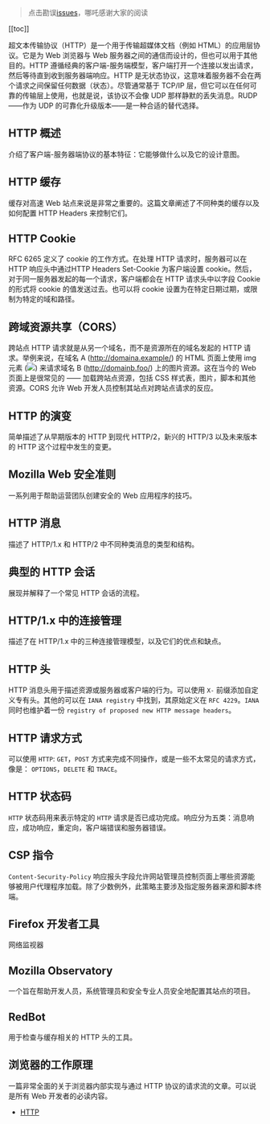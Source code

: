 > 点击勘误[issues](https://github.com/webVueBlog/learn-web/issues)，哪吒感谢大家的阅读

[[toc]]

超文本传输​​协议（HTTP）是一个用于传输超媒体文档（例如 HTML）的应用层协议。它是为 Web 浏览器与 Web 服务器之间的通信而设计的，但也可以用于其他目的。HTTP 遵循经典的客户端-服务端模型，客户端打开一个连接以发出请求，然后等待直到收到服务器端响应。HTTP 是无状态协议，这意味着服务器不会在两个请求之间保留任何数据（状态）。尽管通常基于 TCP/IP 层，但它可以在任何可靠的传输层上使用，也就是说，该协议不会像 UDP 那样静默的丢失消息。RUDP——作为 UDP 的可靠化升级版本——是一种合适的替代选择。

## HTTP 概述

介绍了客户端-服务器端协议的基本特征：它能够做什么以及它的设计意图。

## HTTP 缓存

缓存对高速 Web 站点来说是非常之重要的。这篇文章阐述了不同种类的缓存以及如何配置 HTTP Headers 来控制它们。

## HTTP Cookie

RFC 6265 定义了 cookie 的工作方式。在处理 HTTP 请求时，服务器可以在 HTTP 响应头中通过HTTP Headers Set-Cookie 为客户端设置  cookie。然后，对于同一服务器发起的每一个请求，客户端都会在 HTTP 请求头中以字段 Cookie 的形式将 cookie 的值发送过去。也可以将 cookie 设置为在特定日期过期，或限制为特定的域和路径。

## 跨域资源共享（CORS）

跨站点 HTTP 请求就是从另一个域名，而不是资源所在的域名发起的 HTTP 请求。举例来说，在域名 A (http://domaina.example/) 的 HTML 页面上使用 img 元素 (<img src="http://domainb.foo/image.jpg">) 来请求域名 B (http://domainb.foo/) 上的图片资源。这在当今的 Web 页面上是很常见的 —— 加载跨站点资源，包括 CSS 样式表，图片，脚本和其他资源。CORS 允许 Web 开发人员控制其站点对跨站点请求的反应。

## HTTP 的演变

简单描述了从早期版本的 HTTP 到现代 HTTP/2，新兴的 HTTP/3 以及未来版本的 HTTP 这个过程中发生的变更。

## Mozilla Web 安全准则

一系列用于帮助运营团队创建安全的 Web 应用程序的技巧。

## HTTP 消息

描述了 HTTP/1.x 和 HTTP/2 中不同种类消息的类型和结构。

## 典型的 HTTP 会话

展现并解释了一个常见 HTTP 会话的流程。

## HTTP/1.x 中的连接管理

描述了在 HTTP/1.x 中的三种连接管理模型，以及它们的优点和缺点。

## HTTP 头

HTTP 消息头用于描述资源或服务器或客户端的行为。可以使用 `X-` 前缀添加自定义专有头。其他的可以在 `IANA registry` 中找到，其原始定义在 `RFC 4229`。`IANA` 同时也维护着一份 `registry of proposed new HTTP message headers`。

## HTTP 请求方式

可以使用 `HTTP`: `GET`，`POST` 方式来完成不同操作，或是一些不太常见的请求方式，像是： `OPTIONS`，`DELETE` 和 `TRACE`。

## HTTP 状态码

`HTTP` 状态码用来表示特定的 `HTTP` 请求是否已成功完成。响应分为五类：消息响应，成功响应，重定向，客户端错误和服务器错误。

## CSP 指令

`Content-Security-Policy` 响应报头字段允许网站管理员控制页面上哪些资源能够被用户代理程序加载。除了少数例外，此策略主要涉及指定服务器来源和脚本终端。

## Firefox 开发者工具

网络监视器

## Mozilla Observatory

一个旨在帮助开发人员，系统管理员和安全专业人员安全地配置其站点的项目。

## RedBot

用于检查与缓存相关的 HTTP 头的工具。

## 浏览器的工作原理

一篇非常全面的关于浏览器内部实现与通过 HTTP 协议的请求流的文章。可以说是所有 Web 开发者的必读内容。

- [HTTP](https://developer.mozilla.org/zh-CN/docs/Web/HTTP)
